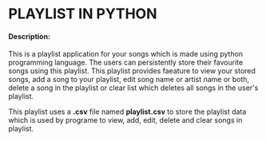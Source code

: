 # PLAYLIST IN PYTHON
#### Description: 
This is a playlist application for your songs which is made using python programming language. The users can persistently store their favourite songs using this playlist. This playlist provides faeature to view your stored songs, add a song to your playlist, edit song name or artist name or both, delete a song in the playlist or clear list which deletes all songs in the user's playlist.

This playlist uses a **.csv** file named **playlist.csv** to store the playlist data which is used by programe to view, add, edit, delete and clear songs in playlist.

